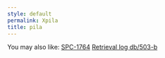 ```yaml
---
style: default
permalink: Xpila
title: pila
---
```

You may also like:
[SPC-1764](http://scp-wiki.net/scp-1764)
[Retrieval log db/503-b](http://scp-wiki.net/retrieval-log-db-503-b)